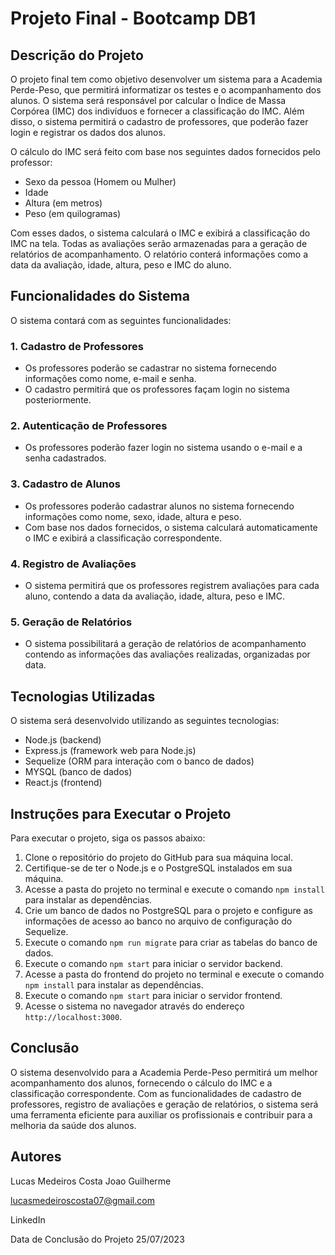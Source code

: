 # Projeto Final - Bootcamp DB1

## Descrição do Projeto

O projeto final tem como objetivo desenvolver um sistema para a Academia Perde-Peso, que permitirá informatizar os testes e o acompanhamento dos alunos. O sistema será responsável por calcular o Índice de Massa Corpórea (IMC) dos indivíduos e fornecer a classificação do IMC. Além disso, o sistema permitirá o cadastro de professores, que poderão fazer login e registrar os dados dos alunos.

O cálculo do IMC será feito com base nos seguintes dados fornecidos pelo professor:
- Sexo da pessoa (Homem ou Mulher)
- Idade
- Altura (em metros)
- Peso (em quilogramas)

Com esses dados, o sistema calculará o IMC e exibirá a classificação do IMC na tela. Todas as avaliações serão armazenadas para a geração de relatórios de acompanhamento. O relatório conterá informações como a data da avaliação, idade, altura, peso e IMC do aluno.

## Funcionalidades do Sistema

O sistema contará com as seguintes funcionalidades:

### 1. Cadastro de Professores
- Os professores poderão se cadastrar no sistema fornecendo informações como nome, e-mail e senha.
- O cadastro permitirá que os professores façam login no sistema posteriormente.

### 2. Autenticação de Professores
- Os professores poderão fazer login no sistema usando o e-mail e a senha cadastrados.

### 3. Cadastro de Alunos
- Os professores poderão cadastrar alunos no sistema fornecendo informações como nome, sexo, idade, altura e peso.
- Com base nos dados fornecidos, o sistema calculará automaticamente o IMC e exibirá a classificação correspondente.

### 4. Registro de Avaliações
- O sistema permitirá que os professores registrem avaliações para cada aluno, contendo a data da avaliação, idade, altura, peso e IMC.

### 5. Geração de Relatórios
- O sistema possibilitará a geração de relatórios de acompanhamento contendo as informações das avaliações realizadas, organizadas por data.

## Tecnologias Utilizadas

O sistema será desenvolvido utilizando as seguintes tecnologias:

- Node.js (backend)
- Express.js (framework web para Node.js)
- Sequelize (ORM para interação com o banco de dados)
- MYSQL (banco de dados)
- React.js (frontend)

## Instruções para Executar o Projeto

Para executar o projeto, siga os passos abaixo:

1. Clone o repositório do projeto do GitHub para sua máquina local.
2. Certifique-se de ter o Node.js e o PostgreSQL instalados em sua máquina.
3. Acesse a pasta do projeto no terminal e execute o comando `npm install` para instalar as dependências.
4. Crie um banco de dados no PostgreSQL para o projeto e configure as informações de acesso ao banco no arquivo de configuração do Sequelize.
5. Execute o comando `npm run migrate` para criar as tabelas do banco de dados.
6. Execute o comando `npm start` para iniciar o servidor backend.
7. Acesse a pasta do frontend do projeto no terminal e execute o comando `npm install` para instalar as dependências.
8. Execute o comando `npm start` para iniciar o servidor frontend.
9. Acesse o sistema no navegador através do endereço `http://localhost:3000`.

## Conclusão

O sistema desenvolvido para a Academia Perde-Peso permitirá um melhor acompanhamento dos alunos, fornecendo o cálculo do IMC e a classificação correspondente. Com as funcionalidades de cadastro de professores, registro de avaliações e geração de relatórios, o sistema será uma ferramenta eficiente para auxiliar os profissionais e contribuir para a melhoria da saúde dos alunos.

## Autores

Lucas Medeiros Costa
Joao Guilherme

lucasmedeiroscosta07@gmail.com

LinkedIn 

Data de Conclusão do Projeto 25/07/2023
